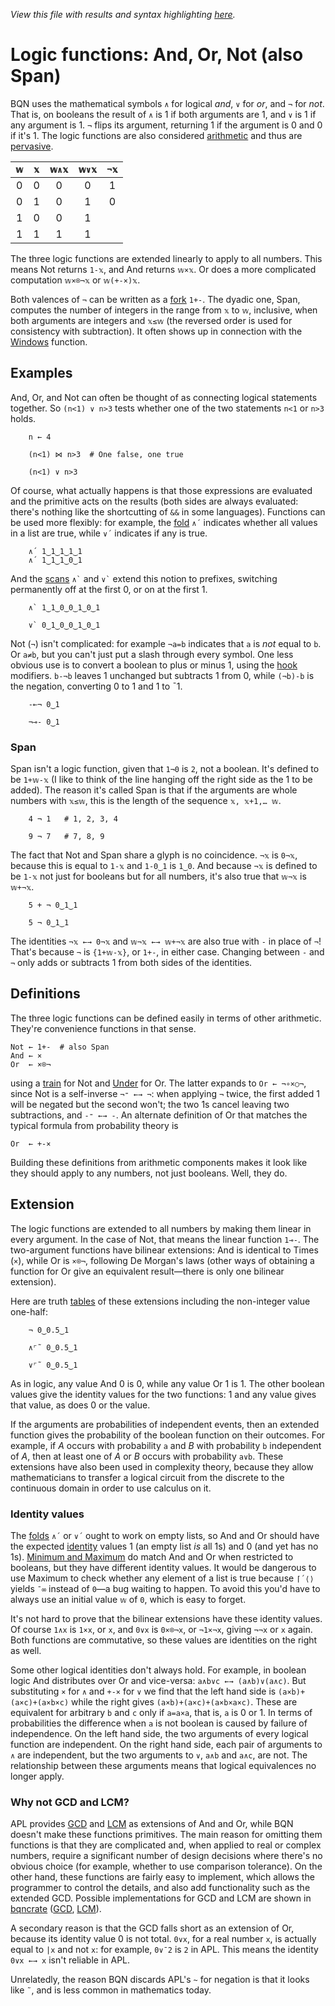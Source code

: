 *View this file with results and syntax highlighting [here](https://mlochbaum.github.io/BQN/doc/logic.html).*

# Logic functions: And, Or, Not (also Span)

BQN uses the mathematical symbols `∧` for logical *and*, `∨` for *or*, and `¬` for *not*. That is, on booleans the result of `∧` is 1 if both arguments are 1, and `∨` is 1 if any argument is 1. `¬` flips its argument, returning 1 if the argument is 0 and 0 if it's 1. The logic functions are also considered [arithmetic](arithmetic.md) and thus are [pervasive](arithmetic.md#pervasion).

| `𝕨` | `𝕩` | `𝕨∧𝕩` | `𝕨∨𝕩` | `¬𝕩`
|:---:|:---:|:-----:|:-----:|:----:
|  0  |  0  |   0   |   0   |   1
|  0  |  1  |   0   |   1   |   0
|  1  |  0  |   0   |   1   |
|  1  |  1  |   1   |   1   |

The three logic functions are extended linearly to apply to all numbers. This means Not returns `1-𝕩`, and And returns `𝕨×𝕩`. Or does a more complicated computation `𝕨×⌾¬𝕩` or `𝕨(+-×)𝕩`.

Both valences of `¬` can be written as a [fork](train.md) `1+-`. The dyadic one, Span, computes the number of integers in the range from `𝕩` to `𝕨`, inclusive, when both arguments are integers and `𝕩≤𝕨` (the reversed order is used for consistency with subtraction). It often shows up in connection with the [Windows](windows.md) function.

## Examples

And, Or, and Not can often be thought of as connecting logical statements together. So `(n<1) ∨ n>3` tests whether one of the two statements `n<1` or `n>3` holds.

        n ← 4

        (n<1) ⋈ n>3  # One false, one true

        (n<1) ∨ n>3

Of course, what actually happens is that those expressions are evaluated and the primitive acts on the results (both sides are always evaluated: there's nothing like the shortcutting of `&&` in some languages). Functions can be used more flexibly: for example, the [fold](fold.md) `∧´` indicates whether all values in a list are true, while `∨´` indicates if any is true.

        ∧´ 1‿1‿1‿1‿1
        ∧´ 1‿1‿1‿0‿1

And the [scans](scan.md) `` ∧` `` and `` ∨` `` extend this notion to prefixes, switching permanently off at the first 0, or on at the first 1.

        ∧` 1‿1‿0‿0‿1‿0‿1

        ∨` 0‿1‿0‿0‿1‿0‿1

Not (`¬`) isn't complicated: for example `¬a=b` indicates that `a` is *not* equal to `b`. Or `a≠b`, but you can't just put a slash through every symbol. One less obvious use is to convert a boolean to plus or minus 1, using the [hook](hook.md) modifiers. `b-¬b` leaves 1 unchanged but subtracts 1 from 0, while `(¬b)-b` is the negation, converting 0 to 1 and 1 to ¯1.

        -⟜¬ 0‿1

        ¬⊸- 0‿1

### Span

Span isn't a logic function, given that `1¬0` is `2`, not a boolean. It's defined to be `1+𝕨-𝕩` (I like to think of the line hanging off the right side as the 1 to be added). The reason it's called Span is that if the arguments are whole numbers with `𝕩≤𝕨`, this is the length of the sequence `𝕩, 𝕩+1,… 𝕨`.

        4 ¬ 1   # 1, 2, 3, 4

        9 ¬ 7   # 7, 8, 9

The fact that Not and Span share a glyph is no coincidence. `¬𝕩` is `0¬𝕩`, because this is equal to `1-𝕩` and `1-0‿1` is `1‿0`. And because `¬𝕩` is defined to be `1-𝕩` not just for booleans but for all numbers, it's also true that `𝕨¬𝕩` is `𝕨+¬𝕩`.

        5 + ¬ 0‿1‿1

        5 ¬ 0‿1‿1

The identities `¬𝕩 ←→ 0¬𝕩` and `𝕨¬𝕩 ←→ 𝕨+¬𝕩` are also true with `-` in place of `¬`! That's because `¬` is `{1+𝕨-𝕩}`, or `1+-`, in either case. Changing between `-` and `¬` only adds or subtracts 1 from both sides of the identities.

## Definitions

The three logic functions can be defined easily in terms of other arithmetic. They're convenience functions in that sense.

    Not ← 1+-  # also Span
    And ← ×
    Or  ← ×⌾¬

using a [train](train.md) for Not and [Under](under.md) for Or. The latter expands to `Or ← ¬∘×○¬`, since Not is a self-inverse `¬⁼ ←→ ¬`: when applying `¬` twice, the first added 1 will be negated but the second won't; the two 1s cancel leaving two subtractions, and `-⁼ ←→ -`. An alternate definition of Or that matches the typical formula from probability theory is

    Or  ← +-×

Building these definitions from arithmetic components makes it look like they should apply to any numbers, not just booleans. Well, they do.

## Extension

The logic functions are extended to all numbers by making them linear in every argument. In the case of Not, that means the linear function `1⊸-`. The two-argument functions have bilinear extensions: And is identical to Times (`×`), while Or is `×⌾¬`, following De Morgan's laws (other ways of obtaining a function for Or give an equivalent result—there is only one bilinear extension).

Here are truth [tables](map.md#table) of these extensions including the non-integer value one-half:

        ¬ 0‿0.5‿1

        ∧⌜˜ 0‿0.5‿1

        ∨⌜˜ 0‿0.5‿1

As in logic, any value And 0 is 0, while any value Or 1 is 1. The other boolean values give the identity values for the two functions: 1 and any value gives that value, as does 0 or the value.

If the arguments are probabilities of independent events, then an extended function gives the probability of the boolean function on their outcomes. For example, if *A* occurs with probability `a` and *B* with probability `b` independent of *A*, then at least one of *A* or *B* occurs with probability `a∨b`. These extensions have also been used in complexity theory, because they allow mathematicians to transfer a logical circuit from the discrete to the continuous domain in order to use calculus on it.

### Identity values

The [folds](fold.md) `∧´` or `∨´` ought to work on empty lists, so And and Or should have the expected [identity](fold.md#identity-values) values 1 (an empty list *is* all 1s) and 0 (and yet has no 1s). [Minimum and Maximum](arithmetic.md#additional-arithmetic) do match And and Or when restricted to booleans, but they have different identity values. It would be dangerous to use Maximum to check whether any element of a list is true because `⌈´⟨⟩` yields `¯∞` instead of `0`—a bug waiting to happen. To avoid this you'd have to always use an initial value `𝕨` of `0`, which is easy to forget.

It's not hard to prove that the bilinear extensions have these identity values. Of course `1∧x` is `1×x`, or `x`, and `0∨x` is `0×⌾¬x`, or `¬1×¬x`, giving `¬¬x` or `x` again. Both functions are commutative, so these values are identities on the right as well.

Some other logical identities don't always hold. For example, in boolean logic And distributes over Or and vice-versa: `a∧b∨c ←→ (a∧b)∨(a∧c)`. But substituting `×` for `∧` and `+-×` for `∨` we find that the left hand side is `(a×b)+(a×c)+(a×b×c)` while the right gives `(a×b)+(a×c)+(a×b×a×c)`. These are equivalent for arbitrary `b` and `c` only if `a=a×a`, that is, `a` is 0 or 1. In terms of probabilities the difference when `a` is not boolean is caused by failure of independence. On the left hand side, the two arguments of every logical function are independent. On the right hand side, each pair of arguments to `∧` are independent, but the two arguments to `∨`, `a∧b` and `a∧c`, are not. The relationship between these arguments means that logical equivalences no longer apply.

### Why not GCD and LCM?

APL provides [GCD](https://aplwiki.com/wiki/GCD) and [LCM](https://aplwiki.com/wiki/LCM) as extensions of And and Or, while BQN doesn't make these functions primitives. The main reason for omitting them functions is that they are complicated and, when applied to real or complex numbers, require a significant number of design decisions where there's no obvious choice (for example, whether to use comparison tolerance). On the other hand, these functions are fairly easy to implement, which allows the programmer to control the details, and also add functionality such as the extended GCD. Possible implementations for GCD and LCM are shown in [bqncrate](https://mlochbaum.github.io/bqncrate) ([GCD](https://mlochbaum.github.io/bqncrate/?q=gcd), [LCM](https://mlochbaum.github.io/bqncrate/?q=lcm)).

A secondary reason is that the GCD falls short as an extension of Or, because its identity value 0 is not total. `0∨x`, for a real number `x`, is actually equal to `|x` and not `x`: for example, `0∨¯2` is `2` in APL. This means the identity `0∨x ←→ x` isn't reliable in APL.

Unrelatedly, the reason BQN discards APL's `~` for negation is that it looks like `˜`, and is less common in mathematics today.

